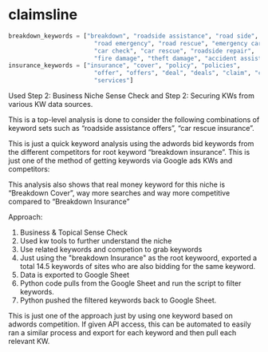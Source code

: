 # claimsline
```python
breakdown_keywords = ["breakdown", "roadside assistance", "road side", 
                        "road emergency", "road rescue", "emergency car repair", 
                        "car check", "car rescue", "roadside repair", 
                        "fire damage", "theft damage", "accident assist"]
insurance_keywords = ["insurance", "cover", "policy", "policies",
                        "offer", "offers", "deal", "deals", "claim", "claims", 
                        "services"]
```

Used Step 2: Business Niche Sense Check and Step 2: Securing KWs from various KW data sources.  

This is a top-level analysis is done to consider the following combinations of keyword sets such as “roadside assistance offers”, “car rescue insurance”.   

This is just a quick keyword analysis using the adwords bid keywords from the different competitors for root keyword “breakdown insurance”.  This is just one of the method of getting keywords via Google ads KWs and competitors:  

This analysis also shows that real money keyword for this niche is “Breakdown Cover”, way more searches and way more competitive compared to “Breakdown Insurance”

Approach:
1. Business & Topical Sense Check
2. Used kw tools to further understand the niche
3. Use related keywords and competion to grab keywords
4. Just using the "breakdown Insurance" as the root keywoord, exported a total 14.5 keywords of sites who are also bidding for the same keyword.
5. Data is exported to Google Sheet
6. Python code pulls from the Google Sheet and run the script to filter keywords.
7. Python pushed the filtered keywords back to Google Sheet.


This is just one of the approach just by using one keyword based on adwords competition. If given API access, this can be automated to easily ran a similar process and export for each keyword and then pull each relevant KW. 
